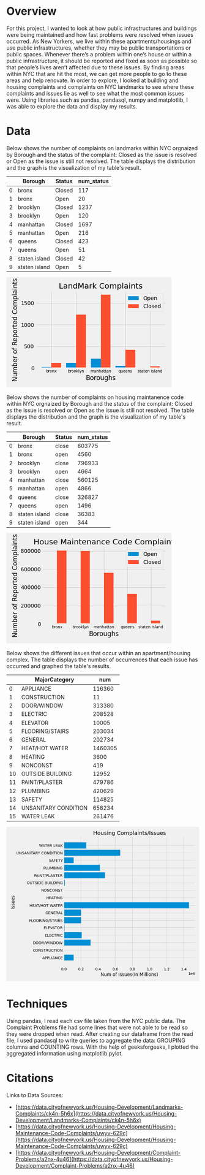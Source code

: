 # Overview
  For this project, I wanted to look at how public infrastructures and buildings were being maintained and how fast problems were resolved when issues occurred. As New Yorkers, we live within these apartments/housings and use public infrastructures, whether they may be public transportations or public spaces. Whenever there’s a problem within one’s house or within a public infrastructure, it should be reported and fixed as soon as possible so that people’s lives aren’t affected due to these issues. By finding areas within NYC that are hit the most, we can get more people to go to these areas and help renovate. In order to explore, I looked at building and housing complaints and complaints on NYC landmarks to see where these complaints and issues lie as well to see what the most common issues were. Using libraries such as pandas, pandasql, numpy and matplotlib, I was able to explore the data and display my results. 



# Data 
  Below shows the number of complaints on landmarks within NYC orgnaized by Borough and the status of the complaint: Closed as the issue is resolved or Open as the issue is still not resolved. The table displays the distribution and the graph is the visualization of my table's result. 


|        | Borough | Status | num_status |
|--------|---------|--------|------------|
0        |  bronx  | Closed |     117    |
1        |  bronx  |  Open  |     20     |
2        |brooklyn | Closed |     1237   |
3        |brooklyn |  Open  |     120    |
4        |manhattan| Closed |     1697   |
5        |manhattan|  Open  |     216    |
6        |queens   | Closed |     423    |
7        |queens   |  Open  |     51     |
8        |staten island|  Closed |          42 |
9        |staten island|    Open |          5  |

![graph](landmark.png)

  Below shows the number of complaints on housing maintanence code within NYC orgnaized by Borough and the status of the complaint: Closed as the issue is resolved or Open as the issue is still not resolved. The table displays the distribution and the graph is the visualization of my table's result. 

|        | Borough | Status | num_status |
|--------|---------|--------|------------|
0        |  bronx  | close  |   803775   |
1        |  bronx  | open   |    4560    |
2        |brooklyn | close  |   796933   |
3        |brooklyn |  open  |    4664    |
4        |manhattan| close  |   560125   |
5        |manhattan|  open  |    4866    |
6        |queens   |  close |   326827   |
7        |queens   |  open  |    1496    |
8        |staten island|  close |       36383 |
9        |staten island |  open |       344 |

![graph](Housing.png)

  Below shows the different issues that occur within an apartment/housing complex. The table displays the number of occurrences that each issue has occurred and graphed the table's results.

|        | MajorCategory   |   num  |
|--------|------------------|------------|
0        |      APPLIANCE  | 116360 |
1        |   CONSTRUCTION  |    11 |
2        |    DOOR/WINDOW  | 313380 |
3        |       ELECTRIC  |  208528 |
4        |       ELEVATOR  |  10005  |
5        |FLOORING/STAIRS  | 203034  |
6        |        GENERAL  | 202734  |
7        | HEAT/HOT WATER  | 1460305 |
8        |        HEATING  |   3600  |
9        |       NONCONST  |    419  |
10       |OUTSIDE BUILDING |   12952 |
11       |  PAINT/PLASTER  | 479786  |
12       |       PLUMBING  | 420629  |
13       |         SAFETY |  114825  |
14       |UNSANITARY CONDITION |  658234 |
15       |     WATER LEAK |  261476     |

![graph](Complaint.png)

# Techniques 
  Using pandas, I read each csv file taken from the NYC public data. The Complaint Problems file had some lines that were not able to be read so they were dropped when read. After creating our dataframe from the read file, I used pandasql to write queries to aggregate the data: GROUPING columns and COUNTING rows. With the help of geeksforgeeks, I plotted the aggregated information using matplotlib.pylot. 

# Citations 
Links to Data Sources:
- [https://data.cityofnewyork.us/Housing-Development/Landmarks-Complaints/ck4n-5h6x](https://data.cityofnewyork.us/Housing-Development/Landmarks-Complaints/ck4n-5h6x)
- [https://data.cityofnewyork.us/Housing-Development/Housing-Maintenance-Code-Complaints/uwyv-629c](https://data.cityofnewyork.us/Housing-Development/Housing-Maintenance-Code-Complaints/uwyv-629c)
- [https://data.cityofnewyork.us/Housing-Development/Complaint-Problems/a2nx-4u46](https://data.cityofnewyork.us/Housing-Development/Complaint-Problems/a2nx-4u46)
